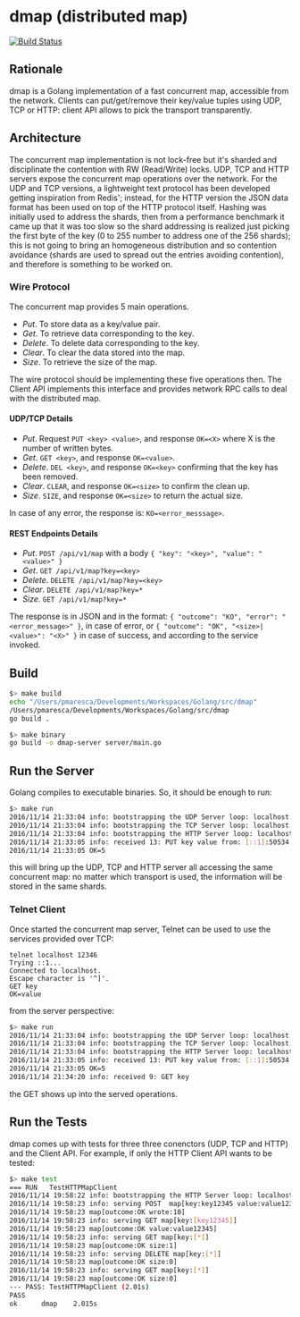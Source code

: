 # dmap (distributed map)

[![Build Status](https://travis-ci.org/hailpam/dmap.svg?branch=master)](https://travis-ci.org/hailpam/dmap)

## Rationale
dmap is a Golang implementation of a fast concurrent map, accessible from the network. Clients can put/get/remove their key/value tuples using UDP, TCP or HTTP: client API allows to pick the transport transparently.

## Architecture
The concurrent map implementation is not lock-free but it's sharded and disciplinate the contention with RW (Read/Write) locks. UDP, TCP and HTTP servers expose the concurrent map operations over the network. For the UDP and TCP versions, a lightweight text protocol has been developed getting inspiration from Redis'; instead, for the HTTP version the JSON data format has been used on top of the HTTP protocol itself.
Hashing was initially used to address the shards, then from a performance benchmark it came up that it was too slow so the shard addressing is realized just picking the first byte of the key (0 to 255 number to address one of the 256 shards); this is not going to bring an homogeneous distribution and so contention avoidance (shards are used to spread out the entries avoiding contention), and therefore is something to be worked on. 

### Wire Protocol
The concurrent map provides 5 main operations.

- *Put*. To store data as a key/value pair.
- *Get*. To retrieve data corresponding to the key.
- *Delete*. To delete data corresponding to the key.
- *Clear*. To clear the data stored into the map.
- *Size*. To retrieve the size of the map. 

The wire protocol should be implementing these five operations then. The Client API implements this interface and provides network RPC calls to deal with the distributed map.

#### UDP/TCP Details

- *Put*. Request ```PUT <key> <value>```, and response ```OK=<X>``` where X is the number of written bytes.
- *Get*. ```GET <key>```, and response ```OK=<value>```.
- *Delete*. ```DEL <key>```, and response ```OK=<key>``` confirming that the key has been removed.
- *Clear*. ```CLEAR```, and response ```OK=<size>``` to confirm the clean up.
- *Size*.  ```SIZE```, and response ```OK=<size>``` to return the actual size.

In case of any error, the response is: ```KO=<error_messsage>```.

#### REST Endpoints Details

- *Put*. ```POST /api/v1/map``` with a body ```{ "key": "<key>", "value": "<value>" }```
- *Get*. ```GET /api/v1/map?key=<key>```
- *Delete*. ```DELETE /api/v1/map?key=<key>```
- *Clear*. ```DELETE /api/v1/map?key=*```
- *Size*. ```GET /api/v1/map?key=*```

The response is in JSON and in the format: ```{ "outcome": "KO", "error": "<error_message>" }```, in case of error, or ```{ "outcome": "OK", "<size>|<value>": "<X>" }``` in case of success, and according to the service invoked.

## Build

```bash
$> make build 
echo "/Users/pmaresca/Developments/Workspaces/Golang/src/dmap"
/Users/pmaresca/Developments/Workspaces/Golang/src/dmap
go build .
```

```bash
$> make binary
go build -o dmap-server server/main.go
```

## Run the Server
Golang compiles to executable binaries. So, it should be enough to run:

```bash
$> make run 
2016/11/14 21:33:04 info: bootstrapping the UDP Server loop: localhost:12345
2016/11/14 21:33:04 info: bootstrapping the TCP Server loop: localhost:12346
2016/11/14 21:33:04 info: bootstrapping the HTTP Server loop: localhost:8080
2016/11/14 21:33:05 info: received 13: PUT key value from: [::1]:50534
2016/11/14 21:33:05 OK=5
```

this will bring up the UDP, TCP and HTTP server all accessing the same concurrent map: no matter which transport is used, the information will be stored in the same shards.

### Telnet Client
Once started the concurrent map server, Telnet can be used to use the services provided over TCP:

```
telnet localhost 12346
Trying ::1...
Connected to localhost.
Escape character is '^]'.
GET key
OK=value
```

from the server perspective:

```bash
$> make run
2016/11/14 21:33:04 info: bootstrapping the UDP Server loop: localhost:12345
2016/11/14 21:33:04 info: bootstrapping the TCP Server loop: localhost:12346
2016/11/14 21:33:04 info: bootstrapping the HTTP Server loop: localhost:8080
2016/11/14 21:33:05 info: received 13: PUT key value from: [::1]:50534
2016/11/14 21:33:05 OK=5
2016/11/14 21:34:20 info: received 9: GET key
```

the GET shows up into the served operations.

## Run the Tests
dmap comes up with tests for three three conenctors (UDP, TCP and HTTP) and the Client API. For example, if only the HTTP Client API wants to be tested:

```bash
$> make test
=== RUN   TestHTTPMapClient
2016/11/14 19:58:22 info: bootstrapping the HTTP Server loop: localhost:8080
2016/11/14 19:58:23 info: serving POST  map[key:key12345 value:value12345]
2016/11/14 19:58:23 map[outcome:OK wrote:10]
2016/11/14 19:58:23 info: serving GET map[key:[key12345]]
2016/11/14 19:58:23 map[outcome:OK value:value12345]
2016/11/14 19:58:23 info: serving GET map[key:[*]]
2016/11/14 19:58:23 map[outcome:OK size:1]
2016/11/14 19:58:23 info: serving DELETE map[key:[*]]
2016/11/14 19:58:23 map[outcome:OK size:0]
2016/11/14 19:58:23 info: serving GET map[key:[*]]
2016/11/14 19:58:23 map[outcome:OK size:0]
--- PASS: TestHTTPMapClient (2.01s)
PASS
ok  	dmap	2.015s
```
